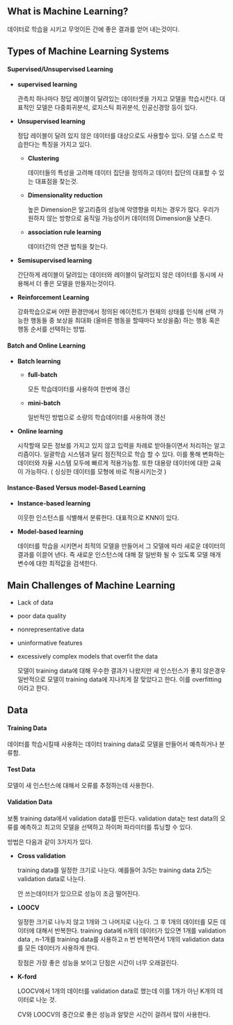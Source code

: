 ## What is Machine Learning?

데이터로 학습을 시키고 무엇이든 간에 좋은 결과를 얻어 내는것이다.

## Types of Machine Learning Systems

#### Supervised/Unsupervised Learning

* **supervised learning**

	관측치 하나마다 정답 레이블이 달려있는 데이터셋을 가지고 모델을 학습시킨다. 대표적인 모델은 다중회귀분석, 로지스틱 회귀분석, 인공신경망 등이 있다.
	
* **Unsupervised learning**

	정답 레이블이 달려 있지 않은 데이터를 대상으로도 사용할수 있다. 모델 스스로 학습한다는 특징을 가지고 있다. 
	* **Clustering**

		데이터들의 특성을 고려해 데이터 집단을 정의하고 데이터 집단의 대표할 수 있는 대표점을 찾는것.
		
	* **Dimensionality reduction**

		높은 Dimension은 알고리즘의 성능에 악영향을 미치는 경우가 많다. 우리가 원하지 않는 방향으로 움직일 가능성이커 데이터의 Dimension을 낮춘다.
		
	* **association rule learning**

		데이터간의 연관 법칙을 찾는다.
	
* **Semisupervised learning**

	간단하게 레이블이 달려있는 데이터와 레이블이 달려있지 않은 데이터를 동시에 사용해서 더 좋은 모델을 만들자는것이다. 
	
* **Reinforcement Learning**

	강화학습으로써 어떤 환경안에서 정의된 에이전트가 현재의 상태를 인식해 선택 가능한 행동들 중 보상을 최대화 (올바른 행동을 할때마다 보상을줌) 하는 행동 혹은 행동 순서를 선택하는 방법. 

#### Batch and Online Learning

* **Batch learning**

	* **full-batch**  

		모든 학습데이터를 사용하여 한번에 갱신
		
	* **mini-batch**

		일반적인 방법으로 소량의 학습데이터를 사용하여 갱신
		
* **Online learning**

	시작할때 모든 정보를 가지고 있지 않고 입력을 차례로 받아들이면서 처리하는 알고리즘이다. 일괄학습 시스템과 달리 점진적으로 학습 할 수 있다. 이를 통해 변화하는 데이터와 자율 시스템 모두에 빠르게 적용가능함. 또한 대용량 데이터에 대한 교육이 가능하다. ( 싱싱한 데이터를 모형에 바로 적용시키는것 )

#### Instance-Based Versus model-Based Learning

* **Instance-based learning**

	이웃한 인스턴스를 식별해서 분류한다. 
	대표적으로 KNN이 있다.
	
* **Model-based learning**

	데이터를 학습을 시키면서 최적의 모델을 만들어서 그 모델에 따라 새로운 데이터의 결과를 이끌어 낸다. 즉 새로운 인스턴스에 대해 잘 일반화 될 수 있도록 모델 매개 변수에 대한 최적값을 검색한다.

## Main Challenges of Machine Learning

* Lack of data
* poor data quality
* nonrepresentative data
* uninformative features
* excessively complex models that overfit the data

	모델이 training data에 대해 우수한 결과가 나왔지만 새 인스턴스가 좋지 않은경우 일반적으로 모델이 training data에 지나치게 잘 맞았다고 한다. 이를 overfitting이라고 한다.
	
	
## Data

#### Training Data

데이터를 학습시킬때 사용하는 데이터 training data로 모델을 만들어서 예측하거나 분류함.
	
#### Test Data

모델이 새 인스턴스에 대해서 오류를 추정하는데 사용한다. 

#### Validation Data

보통 training data에서 validation data를 만든다. validation data는 test data의 오류를 예측하고 최고의 모델을 선택하고 하이퍼 파라미터를 튜닝할 수 있다.

방법은 다음과 같이 3가지가 있다.

* **Cross validation**

	training data를 일정한 크기로 나눈다. 예를들어 3/5는 training data 2/5는 validation data로 나눈다.
	
	안 쓰는데이터가 있으므로 성능이 조금 떨어진다.
	
* **LOOCV**

	일정한 크기로 나누지 않고 1개와 그 나머지로 나눈다. 그 후 1개의 데이터를 모든 데이터에 대해서 반복한다. training data에 n개의 데이터가 있으면 1개를 validation data , n-1개를 training data를 사용하고 n 번 반복하면서 1개의 validation data를 모든 데이터가 사용하게 한다. 
	
	장점은 가장 좋은 성능을 보이고 단점은 시간이 너무 오래걸린다.

* **K-ford**

	LOOCV에서 1개의 데이터를 validation data로 했는데 이를 1개가 아닌 K개의 데이터로 나눈 것.
	
	CV와 LOOCV의 중간으로 좋은 성능과 알맞은 시간이 걸려서 많이 사용한다.